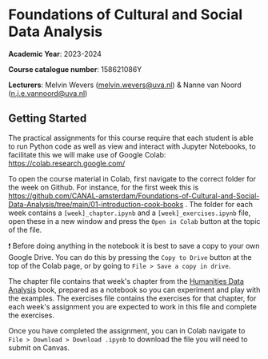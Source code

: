 # Foundations of Cultural and Social Data Analysis

**Academic Year**: 2023-2024

**Course catalogue number**: 158621086Y

**Lecturers**: Melvin Wevers (melvin.wevers@uva.nl) & Nanne van Noord (n.j.e.vannoord@uva.nl)

## Getting Started

The practical assignments for this course require that each student is able to run Python code as well as view and interact with Jupyter Notebooks, to facilitate this we will make use of Google Colab: https://colab.research.google.com/

To open the course material in Colab, first navigate to the correct folder for the week on Github. For instance, for the first week this is https://github.com/CANAL-amsterdam/Foundations-of-Cultural-and-Social-Data-Analysis/tree/main/01-introduction-cook-books . The folder for each week contains a `[week]_chapter.ipynb` and a `[week]_exercises.ipynb` file, open these in a new window and press the `Open in Colab` button at the topic of the file.

:exclamation: Before doing anything in the notebook it is best to save a copy to your own Google Drive. You can do this by pressing the `Copy to Drive` button at the top of the Colab page, or by going to `File > Save a copy in drive`.

The chapter file contains that week's chapter from the [Humanities Data Analysis](https://www.humanitiesdataanalysis.org/) book, prepared as a notebook so you can experiment and play with the examples. The exercises file contains the exercises for that chapter, for each week's assignment you are expected to work in this file and complete the exercises.

Once you have completed the assignment, you can in Colab navigate to `File > Download > Download .ipynb` to download the file you will need to submit on Canvas.
